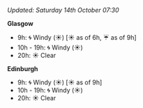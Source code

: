 *Updated: Saturday 14th October 07:30*

**Glasgow**

* 9h: :cyclone: Windy (:sunny:) [:sunny: as of 6h, :umbrella: as of 9h]
* 10h - 19h: :cyclone: Windy (:sunny:)
* 20h: :sunny: Clear

**Edinburgh**

* 9h: :cyclone: Windy (:sunny:) [:sunny: as of 9h]
* 10h - 19h: :cyclone: Windy (:sunny:)
* 20h: :sunny: Clear
